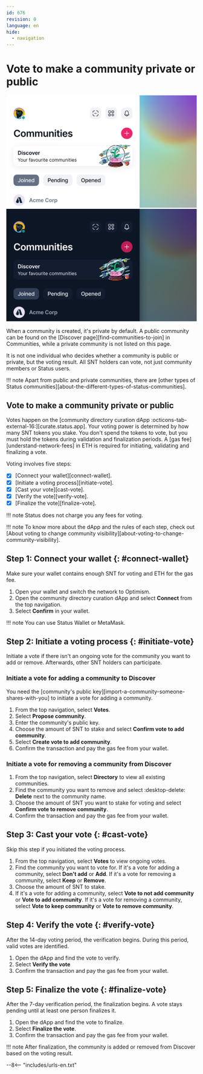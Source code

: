 ```yaml
---
id: 676
revision: 0
language: en
hide:
  - navigation
---
```


# Vote to make a community private or public

![A header image of the Communities section.](./vote-to-make-a-community-private-or-public/676-0-1-light.png#only-light)
![A header image of the Communities section.](./vote-to-make-a-community-private-or-public/676-0-1-dark.png#only-dark)

When a community is created, it's private by default. A public community can be found on the [Discover page][find-communities-to-join] in Communities, while a private community is not listed on this page.

It is not one individual who decides whether a community is public or private, but the voting result. All SNT holders can vote, not just community members or Status users.

!!! note
    Apart from public and private communities, there are [other types of Status communities][about-the-different-types-of-status-communities].

## Vote to make a community private or public

Votes happen on the [community directory curation dApp :octicons-tab-external-16:][curate.status.app]. Your voting power is determined by how many SNT tokens you stake. You don't spend the tokens to vote, but you must hold the tokens during validation and finalization periods. A [gas fee][understand-network-fees] in ETH is required for initiating, validating and finalizing a vote.

Voting involves five steps:

- [x] [Connect your wallet][connect-wallet].
- [x] [Initiate a voting process][initiate-vote].
- [x] [Cast your vote][cast-vote].
- [x] [Verify the vote][verify-vote].
- [x] [Finalize the vote][finalize-vote].

!!! note
    Status does not charge you any fees for voting.

!!! note
    To know more about the dApp and the rules of each step, check out [About voting to change community visibility][about-voting-to-change-community-visibility].

## Step 1: Connect your wallet {: #connect-wallet}

Make sure your wallet contains enough SNT for voting and ETH for the gas fee.

1. Open your wallet and switch the network to Optimism.
1. Open the community directory curation dApp and select **Connect** from the top navigation.
1. Select **Confirm** in your wallet.

!!! note
    You can use Status Wallet or MetaMask.

## Step 2: Initiate a voting process {: #initiate-vote}

Initiate a vote if there isn't an ongoing vote for the community you want to add or remove. Afterwards, other SNT holders can participate.

### Initiate a vote for adding a community to Discover

You need the [community's public key][import-a-community-someone-shares-with-you] to initiate a vote for adding a community.

1. From the top navigation, select **Votes**.
1. Select **Propose community**.
1. Enter the community's public key.
1. Choose the amount of SNT to stake and select **Confirm vote to add community**.
1. Select **Create vote to add community**.
1. Confirm the transaction and pay the gas fee from your wallet.

### Initiate a vote for removing a community from Discover

1. From the top navigation, select **Directory** to view all existing communities.
1. Find the community you want to remove and select :desktop-delete: **Delete** next to the community name.
1. Choose the amount of SNT you want to stake for voting and select **Confirm vote to remove community**.
1. Confirm the transaction and pay the gas fee from your wallet.

## Step 3: Cast your vote {: #cast-vote}

Skip this step if you initiated the voting process.

1. From the top navigation, select **Votes** to view ongoing votes.
1. Find the community you want to vote for. If it's a vote for adding a community, select **Don't add** or **Add**. If it's a vote for removing a community, select **Keep** or **Remove**.
1. Choose the amount of SNT to stake.
1. If it's a vote for adding a community, select **Vote to not add community** or **Vote to add community**. If it's a vote for removing a community, select **Vote to keep community** or **Vote to remove community**.

## Step 4: Verify the vote {: #verify-vote}

After the 14-day voting period, the verification begins. During this period, valid votes are identified.

1. Open the dApp and find the vote to verify.
1. Select **Verify the vote**
1. Confirm the transaction and pay the gas fee from your wallet.

## Step 5: Finalize the vote {: #finalize-vote}

After the 7-day verification period, the finalization begins. A vote stays pending until at least one person finalizes it.

1. Open the dApp and find the vote to finalize.
1. Select **Finalize the vote**.
1. Confirm the transaction and pay the gas fee from your wallet.

!!! note
    After finalization, the community is added or removed from Discover based on the voting result.

--8<-- "includes/urls-en.txt"
